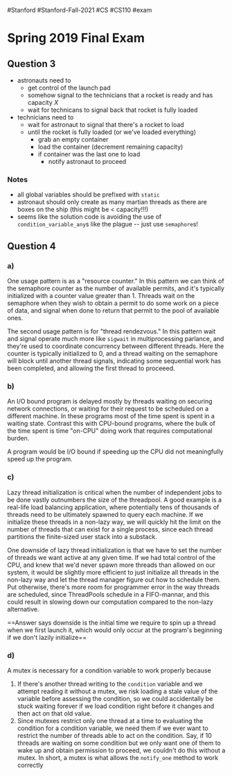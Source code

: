 #Stanford #Stanford-Fall-2021 #CS #CS110 #exam 
# Spring 2019 Final Exam
## Question 3
- astronauts need to
	- get control of the launch pad
	- somehow signal to the technicians that a rocket is ready and has capacity $X$
	- wait for technicans to signal back that rocket is fully loaded
- technicians need to
	- wait for astronaut to signal that there's a rocket to load
	- until the rocket is fully loaded (or we've loaded everything)
		- grab an empty container
		- load the container (decrement remaining capacity)
		- if container was the last one to load
			- notify astronaut to proceed

### Notes
- all global variables should be prefixed with `static`
- astronaut should only create as many martian threads as there are boxes on the ship (this might be < capacity!!!)
- seems like the solution code is avoiding the use of `condition_variable_any`s like the plague -- just use `semaphore`s!

## Question 4
### a)
One usage pattern is as a "resource counter." In this pattern we can think of the semaphore counter as the number of available permits, and it's typically initialized with a counter value greater than 1. Threads wait on the semaphore when they wish to obtain a permit to do some work on a piece of data, and signal when done to return that permit to the pool of available ones.

The second usage pattern is for "thread rendezvous." In this pattern wait and signal operate much more like `sigwait` in multiprocessing parlance, and they're used to coordinate concurrency between different threads. Here the counter is typically initialized to 0, and a thread waiting on the semaphore will block until another thread signals, indicating some sequential work has been completed, and allowing the first thread to proceeed.

### b)
An I/O bound program is delayed mostly by threads waiting on securing network connections, or waiting for their request to be scheduled on a different machine. In these programs most of the time spent is spent in a waiting state. Contrast this with CPU-bound programs, where the bulk of the time spent is time "on-CPU" doing work that requires computational burden.

A program would be I/O bound if speeding up the CPU did not meaningfully speed up the program.

### c)
Lazy thread initialization is critical when the number of independent jobs to be done vastly outnumbers the size of the threadpool. A good example is a real-life load balancing application, where potentially tens of thousands of threads need to be ultimately spawned to query each machine. If we initialize these threads in a non-lazy way, we will quickly hit the limit on the number of threads that can exist for a single process, since each thread partitions the finite-sized user stack into a substack.

One downside of lazy thread initialization is that we have to set the number of threads we want active at any given time. If we had total control of the CPU, and knew that we'd never spawn more threads than allowed on our system, it would be slightly more efficient to just initialize all threads in the non-lazy way and let the thread manager figure out how to schedule them. Put otherwise, there's more room for programmer error in the way threads are scheduled, since ThreadPools schedule in a FIFO-mannar, and this could result in slowing down our computation compared to the non-lazy alternative.

==Answer says downside is the initial time we require to spin up a thread when we first launch it, which would only occur at the program's beginning if we don't lazily initialize==

### d)
A mutex is necessary for a condition variable to work properly because
1. If there's another thread writing to the `condition` variable and we attempt reading it without a mutex, we risk loading a stale value of the variable before assessing the condition, so we could accidentally be stuck waiting forever if we load condition right before it changes and then act on that old value.
2. Since mutexes restrict only one thread at a time to evaluating the condition for a condition variable, we need them if we ever want to restrict the number of threads able to act on the condition. Say, if 10 threads are waiting on some condition but we only want one of them to wake up and obtain permission to proceed, we couldn't do this without a mutex. In short, a mutex is what allows the `notify_one` method to work correctly